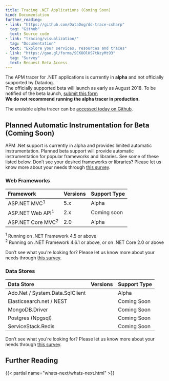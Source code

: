 ```yaml
---
title: Tracing .NET Applications (Coming Soon)
kind: Documentation
further_reading:
- link: "https://github.com/DataDog/dd-trace-csharp"
  tag: "Github"
  text: Source code
- link: "tracing/visualization/"
  tag: "Documentation"
  text: "Explore your services, resources and traces"
- link: "https://goo.gl/forms/SCKOOlHS7tNzyMt93"
  tag: "Survey"
  text: Request Beta Access
---
```


<div class="alert alert-warning">
The APM tracer for .NET applications is currently in <strong>alpha</strong> and not officially supported by Datadog.<br>
The officially supported beta will launch as early as August 2018. To be notified of the beta launch, <a href="https://goo.gl/forms/SCKOOlHS7tNzyMt93">submit this form</a> <br>
<strong>We do not recommend running the alpha tracer in production.</strong>
</div>

The unstable alpha tracer can be [accessed today on Github][2]. 

## Planned Automatic Instrumentation for Beta (Coming Soon)

APM .Net support is currently in alpha and provides limited automatic instrumentation. Planned beta support will provide automatic instrumentation for popular frameworks and libraries. See some of these listed below.
Don’t see your desired frameworks or libraries? Please let us know more about your needs through [this survey][1].

### Web Frameworks

| Framework                    | Versions    | Support Type    |
| :---------------             | :---------- | :-------------- |
| ASP.NET MVC<sup>1</sup>      | 5.x         | Alpha           |
| ASP.NET Web API<sup>1</sup>  | 2.x         | Coming soon     |
| ASP.NET Core MVC<sup>2</sup> | 2.0         | Alpha           |

<sup>1</sup> Running on .NET Framework 4.5 or above  
<sup>2</sup> Running on .NET Framework 4.6.1 or above, or on .NET Core 2.0 or above

Don’t see what you're looking for? Please let us know more about your needs through [this survey][1].

### Data Stores

| Data Store                      | Versions    | Support Type    |
| :------------------------------ | :---------- | :-------------- |
| Ado.Net / System.Data.SqlClient |             | Alpha           |
| Elasticsearch.net / NEST        |             | Coming Soon     |
| MongoDB.Driver                  |             | Coming Soon     |
| Postgres (Npgsql)               |             | Coming Soon     |
| ServiceStack.Redis              |             | Coming Soon     |

Don’t see what you're looking for? Please let us know more about your needs through [this survey][1].

## Further Reading

{{< partial name="whats-next/whats-next.html" >}}

[1]: https://goo.gl/forms/SCKOOlHS7tNzyMt93
[2]: https://github.com/DataDog/dd-trace-csharp